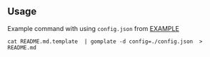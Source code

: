 ## Usage

Example command with using `config.json` from [EXAMPLE](docs/vars.md)
```
cat README.md.template  | gomplate -d config=./config.json  > README.md
```
